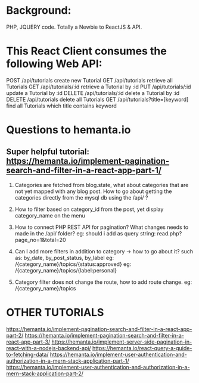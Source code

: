 # Background:

PHP, JQUERY code.
Totally a Newbie to ReactJS & API.

# This React Client consumes the following Web API:

POST /api/tutorials create new Tutorial
GET /api/tutorials retrieve all Tutorials
GET /api/tutorials/:id retrieve a Tutorial by :id
PUT /api/tutorials/:id update a Tutorial by :id
DELETE /api/tutorials/:id delete a Tutorial by :id
DELETE /api/tutorials delete all Tutorials
GET /api/tutorials?title=[keyword] find all Tutorials which title contains keyword

# Questions to hemanta.io

## Super helpful tutorial: https://hemanta.io/implement-pagination-search-and-filter-in-a-react-app-part-1/

1. Categories are fetched from blog.state, what about categories that are not yet mapped with any blog post. How to go about getting the categories directly from the mysql db using the /api/ ?

2. How to filter based on category_id from the post, yet display category_name on the menu

3. How to connect PHP REST API for pagination? What changes needs to made in the /api/ folder?
   eg: should i add as query string: read.php?page_no=1&total=20

4. Can I add more filters in addition to category -> how to go about it? such as: by_date, by_post_status, by_label
   eg: /{category_name}/topics/{status:approved}
   eg: /{category_name}/topics/{label:personal}

5. Category filter does not change the route, how to add route change.
   eg: /{category_name}/topics

# OTHER TUTORIALS

https://hemanta.io/implement-pagination-search-and-filter-in-a-react-app-part-2/
https://hemanta.io/implement-pagination-search-and-filter-in-a-react-app-part-3/
https://hemanta.io/implement-server-side-pagination-in-react-with-a-nodejs-backend-api/
https://hemanta.io/react-query-a-guide-to-fetching-data/
https://hemanta.io/implement-user-authentication-and-authorization-in-a-mern-stack-application-part-1/
https://hemanta.io/implement-user-authentication-and-authorization-in-a-mern-stack-application-part-2/
